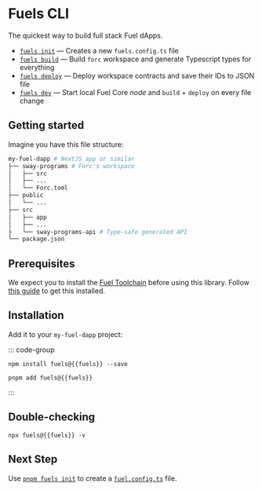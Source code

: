 <script setup>
  import { data } from '../../versions.data'
  const { fuels } = data
</script>

# Fuels CLI

The quickest way to build full stack Fuel dApps.

- [`fuels init`](./commands.md#fuels-init) — Creates a new `fuels.config.ts` file
- [`fuels build`](./commands.md#fuels-build) — Build `forc` workspace and generate Typescript types for everything
- [`fuels deploy`](./commands.md#fuels-deploy) — Deploy workspace contracts and save their IDs to JSON file
- [`fuels dev`](./commands.md#fuels-dev) — Start local Fuel Core _node_ and `build` + `deploy` on every file change

## Getting started

Imagine you have this file structure:

```sh
my-fuel-dapp # NextJS app or similar
├── sway-programs # Forc's workspace
│   ├── src
│   ├── ...
│   └── Forc.toml
├── public
│   └── ...
├── src
│   ├── app
│   ├── ...
├   └── sway-programs-api # Type-safe generated API
└── package.json
```

## Prerequisites

We expect you to install the [Fuel Toolchain](https://docs.fuel.network/docs/sway/introduction/fuel_toolchain/#the-fuel-toolchain) before using this library. Follow [this guide](https://docs.fuel.network/guides/installation/) to get this installed.

## Installation

Add it to your `my-fuel-dapp` project:

::: code-group

```console-vue [npm]
npm install fuels@{{fuels}} --save
```

```console-vue [pnpm]
pnpm add fuels@{{fuels}}
```

:::

## Double-checking

```console-vue
npx fuels@{{fuels}} -v
```

## Next Step

Use [`pnpm fuels init`](./commands#init) to create a [`fuel.config.ts`](./config-file) file.
